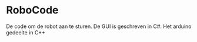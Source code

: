 # RoboCode
De code om de robot aan te sturen. De GUI is geschreven in C#. Het arduino gedeelte in C++
